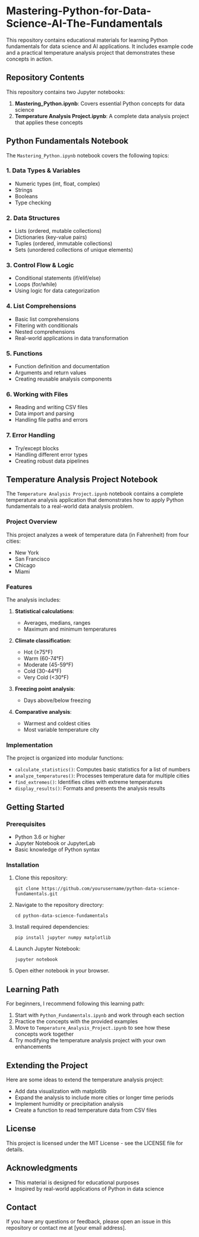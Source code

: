 # Mastering-Python-for-Data-Science-AI-The-Fundamentals

This repository contains educational materials for learning Python fundamentals for data science and AI applications. It includes example code and a practical temperature analysis project that demonstrates these concepts in action.

## Repository Contents

This repository contains two Jupyter notebooks:

1. **Mastering_Python.ipynb**: Covers essential Python concepts for data science
2. **Temperature Analysis Project.ipynb**: A complete data analysis project that applies these concepts

## Python Fundamentals Notebook

The `Mastering_Python.ipynb` notebook covers the following topics:

### 1. Data Types & Variables
- Numeric types (int, float, complex)
- Strings
- Booleans
- Type checking

### 2. Data Structures
- Lists (ordered, mutable collections)
- Dictionaries (key-value pairs)
- Tuples (ordered, immutable collections)
- Sets (unordered collections of unique elements)

### 3. Control Flow & Logic
- Conditional statements (if/elif/else)
- Loops (for/while)
- Using logic for data categorization

### 4. List Comprehensions
- Basic list comprehensions
- Filtering with conditionals
- Nested comprehensions
- Real-world applications in data transformation

### 5. Functions
- Function definition and documentation
- Arguments and return values
- Creating reusable analysis components

### 6. Working with Files
- Reading and writing CSV files
- Data import and parsing
- Handling file paths and errors

### 7. Error Handling
- Try/except blocks
- Handling different error types
- Creating robust data pipelines

## Temperature Analysis Project Notebook

The `Temperature Analysis Project.ipynb` notebook contains a complete temperature analysis application that demonstrates how to apply Python fundamentals to a real-world data analysis problem.

### Project Overview

This project analyzes a week of temperature data (in Fahrenheit) from four cities:
- New York
- San Francisco
- Chicago
- Miami

### Features

The analysis includes:

1. **Statistical calculations**:
   - Averages, medians, ranges
   - Maximum and minimum temperatures

2. **Climate classification**:
   - Hot (≥75°F)
   - Warm (60-74°F)
   - Moderate (45-59°F)
   - Cold (30-44°F)
   - Very Cold (<30°F)

3. **Freezing point analysis**:
   - Days above/below freezing

4. **Comparative analysis**:
   - Warmest and coldest cities
   - Most variable temperature city

### Implementation

The project is organized into modular functions:
- `calculate_statistics()`: Computes basic statistics for a list of numbers
- `analyze_temperatures()`: Processes temperature data for multiple cities
- `find_extremes()`: Identifies cities with extreme temperatures
- `display_results()`: Formats and presents the analysis results

## Getting Started

### Prerequisites

- Python 3.6 or higher
- Jupyter Notebook or JupyterLab
- Basic knowledge of Python syntax

### Installation

1. Clone this repository:
   ```
   git clone https://github.com/yourusername/python-data-science-fundamentals.git
   ```

2. Navigate to the repository directory:
   ```
   cd python-data-science-fundamentals
   ```

3. Install required dependencies:
   ```
   pip install jupyter numpy matplotlib
   ```

4. Launch Jupyter Notebook:
   ```
   jupyter notebook
   ```

5. Open either notebook in your browser.

## Learning Path

For beginners, I recommend following this learning path:

1. Start with `Python_Fundamentals.ipynb` and work through each section
2. Practice the concepts with the provided examples
3. Move to `Temperature_Analysis_Project.ipynb` to see how these concepts work together
4. Try modifying the temperature analysis project with your own enhancements

## Extending the Project

Here are some ideas to extend the temperature analysis project:
- Add data visualization with matplotlib
- Expand the analysis to include more cities or longer time periods
- Implement humidity or precipitation analysis
- Create a function to read temperature data from CSV files

## License

This project is licensed under the MIT License - see the LICENSE file for details.

## Acknowledgments

- This material is designed for educational purposes
- Inspired by real-world applications of Python in data science

## Contact

If you have any questions or feedback, please open an issue in this repository or contact me at [your email address].
